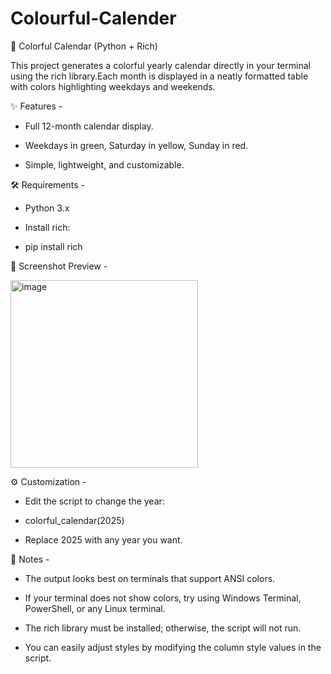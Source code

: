 # Colourful-Calender

📅 Colorful Calendar (Python + Rich)

This project generates a colorful yearly calendar directly in your terminal using the rich library.Each month is displayed in a neatly formatted table with colors highlighting weekdays and weekends.

✨ Features -


* Full 12-month calendar display.

* Weekdays in green, Saturday in yellow, Sunday in red.

* Simple, lightweight, and customizable.

🛠 Requirements -


* Python 3.x

* Install rich:

* pip install rich

📸 Screenshot Preview -

<img width="300" height="300" alt="image" src="https://github.com/user-attachments/assets/95e7a7f6-174f-41cb-a82b-b2d3e257b538" />


⚙️ Customization -


* Edit the script to change the year:

* colorful_calendar(2025)

* Replace 2025 with any year you want.

📝 Notes -


* The output looks best on terminals that support ANSI colors.

* If your terminal does not show colors, try using Windows Terminal, PowerShell, or any Linux terminal.

* The rich library must be installed; otherwise, the script will not run.

* You can easily adjust styles by modifying the column style values in the script.
